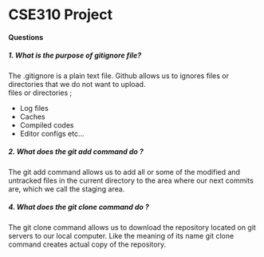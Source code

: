 # CSE310 Project

#### Questions

##### 1. What is the purpose of gitignore file?

The .gitignore is a plain text file. Github allows us to ignores files or directories that we do not want to upload.  
 files or directories ;

- Log files
- Caches
- Compiled codes
- Editor configs etc...

##### 2. What does the git add command do ?

The git add command allows us to add all or some of the modified and untracked files in the current directory to the area where our next commits are, which we call the staging area.

##### 4. What does the git clone command do ?

The git clone command allows us to download the repository located on git servers to our local computer. Like the meaning of its name git clone command creates actual copy of the repository.
